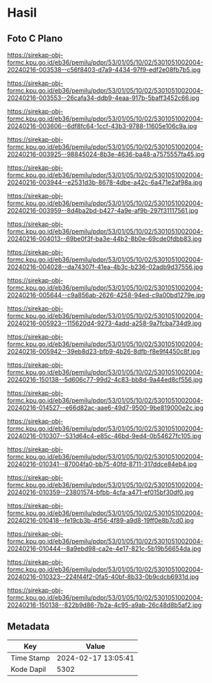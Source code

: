 # Hasil

## Foto C Plano

https://sirekap-obj-formc.kpu.go.id/eb36/pemilu/pdpr/53/01/05/10/02/5301051002004-20240216-003538--c56f8403-d7a9-4434-97f9-edf2e08fb7b5.jpg

https://sirekap-obj-formc.kpu.go.id/eb36/pemilu/pdpr/53/01/05/10/02/5301051002004-20240216-003553--26cafa34-ddb9-4eaa-917b-5baff3452c66.jpg

https://sirekap-obj-formc.kpu.go.id/eb36/pemilu/pdpr/53/01/05/10/02/5301051002004-20240216-003606--6df8fc64-1ccf-43b3-9788-11605e106c9a.jpg

https://sirekap-obj-formc.kpu.go.id/eb36/pemilu/pdpr/53/01/05/10/02/5301051002004-20240216-003925--98845024-8b3e-4636-ba48-a7575557fa45.jpg

https://sirekap-obj-formc.kpu.go.id/eb36/pemilu/pdpr/53/01/05/10/02/5301051002004-20240216-003944--e2531d3b-8678-4dbe-a42c-6a471e2af98a.jpg

https://sirekap-obj-formc.kpu.go.id/eb36/pemilu/pdpr/53/01/05/10/02/5301051002004-20240216-003959--8d4ba2bd-b427-4a9e-af9b-297f31117561.jpg

https://sirekap-obj-formc.kpu.go.id/eb36/pemilu/pdpr/53/01/05/10/02/5301051002004-20240216-004013--69be0f3f-ba3e-44b2-8b0e-69cde0fdbb83.jpg

https://sirekap-obj-formc.kpu.go.id/eb36/pemilu/pdpr/53/01/05/10/02/5301051002004-20240216-004028--da74307f-41ea-4b3c-b236-02adb9d37556.jpg

https://sirekap-obj-formc.kpu.go.id/eb36/pemilu/pdpr/53/01/05/10/02/5301051002004-20240216-005644--c9a856ab-2626-4258-94ed-c9a00bd1279e.jpg

https://sirekap-obj-formc.kpu.go.id/eb36/pemilu/pdpr/53/01/05/10/02/5301051002004-20240216-005923--115620d4-9273-4add-a258-9a7fcba734d9.jpg

https://sirekap-obj-formc.kpu.go.id/eb36/pemilu/pdpr/53/01/05/10/02/5301051002004-20240216-005942--39eb8d23-bfb9-4b26-8dfb-f8e9f4450c8f.jpg

https://sirekap-obj-formc.kpu.go.id/eb36/pemilu/pdpr/53/01/05/10/02/5301051002004-20240216-150138--5d606c77-99d2-4c83-bb8d-9a44ed8cf556.jpg

https://sirekap-obj-formc.kpu.go.id/eb36/pemilu/pdpr/53/01/05/10/02/5301051002004-20240216-014527--e66d82ac-aae6-49d7-9500-9be819000e2c.jpg

https://sirekap-obj-formc.kpu.go.id/eb36/pemilu/pdpr/53/01/05/10/02/5301051002004-20240216-010307--531d64c4-e85c-46bd-9ed4-0b54627fc105.jpg

https://sirekap-obj-formc.kpu.go.id/eb36/pemilu/pdpr/53/01/05/10/02/5301051002004-20240216-010341--87004fa0-bb75-40fd-8711-317ddce84eb4.jpg

https://sirekap-obj-formc.kpu.go.id/eb36/pemilu/pdpr/53/01/05/10/02/5301051002004-20240216-010359--23801574-bfbb-4cfa-a471-ef015bf30df0.jpg

https://sirekap-obj-formc.kpu.go.id/eb36/pemilu/pdpr/53/01/05/10/02/5301051002004-20240216-010418--fe19cb3b-4f56-4f89-a9d8-19ff0e8b7cd0.jpg

https://sirekap-obj-formc.kpu.go.id/eb36/pemilu/pdpr/53/01/05/10/02/5301051002004-20240216-010444--8a9ebd98-ca2e-4e17-821c-5b19b56654da.jpg

https://sirekap-obj-formc.kpu.go.id/eb36/pemilu/pdpr/53/01/05/10/02/5301051002004-20240216-010323--224f44f2-0fa5-40bf-8b33-0b9cdcb6931d.jpg

https://sirekap-obj-formc.kpu.go.id/eb36/pemilu/pdpr/53/01/05/10/02/5301051002004-20240216-150138--822b9d86-7b2a-4c95-a9ab-26c48d8b5af2.jpg


## Metadata

| Key        | Value               |
| ---------- | ------------------- |
| Time Stamp | 2024-02-17 13:05:41 |
| Kode Dapil | 5302                |



